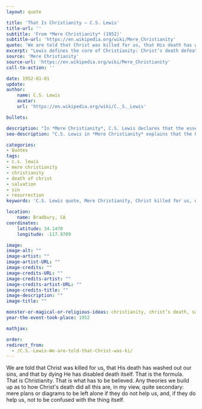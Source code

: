 ```yaml
---
layout: quote

title: 'That Is Christianity – C.S. Lewis'
title-url: ''
subtitle: 'From *Mere Christianity* (1952)'
subtitle-url: 'https://en.wikipedia.org/wiki/Mere_Christianity'
quote: 'We are told that Christ was killed for us, that His death has washed out our sins, and that by dying He has disabled death itself. That is the formula. That is Christianity. That is what has to be believed.'
excerpt: "Lewis defines the core of Christianity: Christ’s death defeats sin and death itself."
source: 'Mere Christianity'
source-url: 'https://en.wikipedia.org/wiki/Mere_Christianity'
call-to-action: ''

date: 1952-01-01
update:
author:
    name: C.S. Lewis
    avatar: 
    url: 'https://en.wikipedia.org/wiki/C._S._Lewis'

bullets:

description: "In *Mere Christianity*, C.S. Lewis declares that the essence of Christianity is Christ’s sacrificial death washing away sin and defeating death."
seo-description: "C.S. Lewis in *Mere Christianity* explains that the heart of Christianity is Christ’s death, which conquers both sin and death."

categories:
- Quotes
tags:
- c.s. lewis
- mere christianity
- christianity
- death of christ
- salvation
- sin
- resurrection
keywords: 'C.S. Lewis quote, Mere Christianity, Christ killed for us, death disabled, Christianity core belief, salvation and sin, death conquered, Christian theology'

location:
    name: Bradbury, CA
coordinates:
    latitude: 34.1470
    longitude: -117.9709

image:
image-alt: ""
image-artist: ""
image-artist-URL: ""
image-credits: ""
image-credits-URL: ""
image-credits-artist: ""
image-credits-artist-URL: ""
image-credits-title: ""
image-description: ""
image-title: ""

monster-or-magical-or-religious-ideas: christianity, christ’s death, salvation
year-the-event-took-place: 1952

mathjax: 

order: 
redirect_from:
  - /C.S.-Lewis-We-are-told-that-Christ-was-ki/
---
```

We are told that Christ was killed for us, that His death has washed out our sins, and that by dying He has disabled death itself. That is the formula. That is Christianity. That is what has to be believed. Any theories we build up as to how Christ's death did all this are, in my view, quite secondary: mere plans or diagrams to be left alone if they do not help us, and, if they do help us, not to be confused with the thing itself.